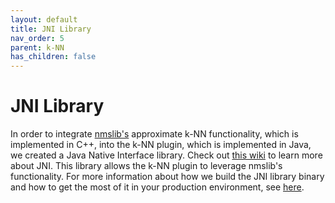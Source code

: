 ```yaml
---
layout: default
title: JNI Library
nav_order: 5
parent: k-NN
has_children: false
---
```


# JNI Library

In order to integrate [nmslib's](https://github.com/nmslib/nmslib/) approximate k-NN functionality, which is implemented in C++, into the k-NN plugin, which is implemented in Java, we created a Java Native Interface library. Check out [this wiki](https://en.wikipedia.org/wiki/Java_Native_Interface) to learn more about JNI. This library allows the k-NN plugin to leverage nmslib's functionality. For more information about how we build the JNI library binary and how to get the most of it in your production environment, see [here](https://github.com/opendistro-for-elasticsearch/k-NN#jni-library-artifacts).
